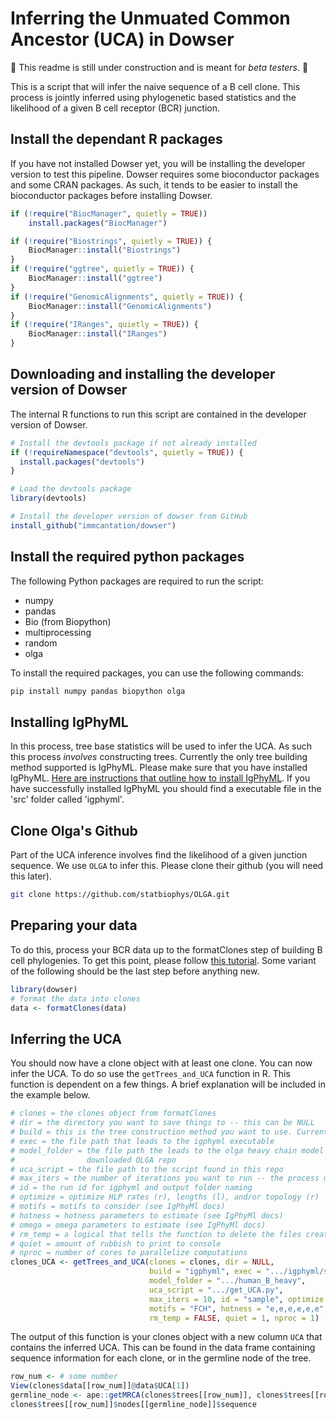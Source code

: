 # Inferring the Unmuated Common Ancestor (UCA) in Dowser

:construction: This readme is still under construction and is meant for *beta testers*. :construction:

This is a script that will infer the naive sequence of a B cell clone. This process is jointly inferred using phylogenetic based statistics and the likelihood of a given B cell receptor (BCR) junction. 

## Install the dependant R packages
If you have not installed Dowser yet, you will be installing the developer version to test this pipeline. Dowser requires some bioconductor packages and some CRAN packages. As such, it tends to be easier to install the bioconductor packages before installing Dowser.

```r
if (!require("BiocManager", quietly = TRUE))
    install.packages("BiocManager")

if (!require("Biostrings", quietly = TRUE)) {
    BiocManager::install("Biostrings")
}
if (!require("ggtree", quietly = TRUE)) {
    BiocManager::install("ggtree")
}
if (!require("GenomicAlignments", quietly = TRUE)) {
    BiocManager::install("GenomicAlignments")
}
if (!require("IRanges", quietly = TRUE)) {
    BiocManager::install("IRanges")
}
```

## Downloading and installing the developer version of Dowser
The internal R functions to run this script are contained in the developer version of Dowser.

```r
# Install the devtools package if not already installed
if (!requireNamespace("devtools", quietly = TRUE)) {
  install.packages("devtools")
}

# Load the devtools package
library(devtools)

# Install the developer version of dowser from GitHub
install_github("immcantation/dowser")
```

## Install the required python packages 

The following Python packages are required to run the script:

- numpy
- pandas
- Bio (from Biopython)
- multiprocessing
- random
- olga

To install the required packages, you can use the following commands:

```bash
pip install numpy pandas biopython olga
```

## Installing IgPhyML

In this process, tree base statistics will be used to infer the UCA. As such this process *involves* constructing trees. Currently the only tree building method supported is IgPhyML. Please make sure that you have installed IgPhyML. [Here are instructions that outline how to install IgPhyML](https://igphyml.readthedocs.io/en/latest/install.html). If you have successfully installed IgPhyML you should find a executable file in the 'src' folder called 'igphyml'. 

## Clone Olga's Github

Part of the UCA inference involves find the likelihood of a given junction sequence. We use `OLGA` to infer this. Please clone their github (you will need this later). 

```bash
git clone https://github.com/statbiophys/OLGA.git
```

## Preparing your data

To do this, process your BCR data up to the formatClones step of building B cell phylogenies. To get this point, please follow [this tutorial](https://immcantation.readthedocs.io/en/stable/getting_started/10x_tutorial.html#build-and-visualize-trees). Some variant of the following should be the last step before anything new.

```r
library(dowser)
# format the data into clones
data <- formatClones(data)
```
## Inferring the UCA

You should now have a clone object with at least one clone. You can now infer the UCA. To do so use the `getTrees_and_UCA` function in R. This function is dependent on a few things. A brief explanation will be included in the example below. 

```r
# clones = the clones object from formatClones
# dir = the directory you want to save things to -- this can be NULL
# build = this is the tree construction method you want to use. Currently **ONLY** 'igphmyl' works.
# exec = the file path that leads to the igphyml executable
# model_folder = the file path the leads to the olga heavy chain model files. This will be included in the 
#                downloaded OLGA repo
# uca_script = the file path to the script found in this repo
# max_iters = the number of iterations you want to run -- the process usually needs 2-3 to resolve
# id = the run id for igphyml and output folder naming
# optimize = optimize HLP rates (r), lengths (l), and/or topology (r)
# motifs = motifs to consider (see IgPhyMl docs)
# hotness = hotness parameters to estimate (see IgPhyMl docs)
# omega = omega parameters to estimate (see IgPhyMl docs)
# rm_temp = a logical that tells the function to delete the files created in inference process
# quiet = amount of rubbish to print to console
# nproc = number of cores to parallelize computations 
clones_UCA <- getTrees_and_UCA(clones = clones, dir = NULL, 
                               build = "igphyml", exec = ".../igphyml/src/igphyml",
                               model_folder = ".../human_B_heavy",
                               uca_script = ".../get_UCA.py",
                               max_iters = 10, id = "sample", optimize = "lr", 
                               motifs = "FCH", hotness = "e,e,e,e,e,e", omega = NULL, 
                               rm_temp = FALSE, quiet = 1, nproc = 1)
```

The output of this function is your clones object with a new column `UCA` that contains the inferred UCA. This can be found in the data frame containing sequence information for each clone, or in the germline node of the tree. 

```r
row_num <- # some number
View(clones$data[[row_num]]@data$UCA[1])
germline_node <- ape::getMRCA(clones$trees[[row_num]], clones$trees[[row_num]]$tip.label)
clones$trees[[row_num]]$nodes[[germline_node]]$sequence
```

